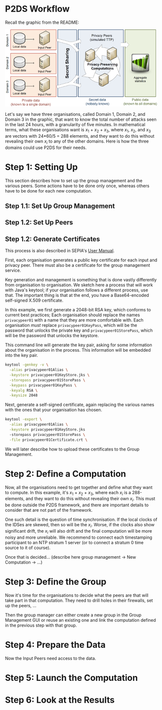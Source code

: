 P2DS Workflow
=============

Recall the graphic from the README:

![Scenario](scenario_small.png)

Let's say we have three organisations, called Domain 1, Domain 2, and Domain 3 in the graphic, that want to know the total number of attacks seen in the last 24 hours, with a granularity of five minutes. In mathematical terms, what these organisations want is *x*<sub>1</sub> + *x*<sub>2</sub> + *x*<sub>3</sub>, where *x*<sub>1</sub>, *x*<sub>2</sub>, and *x*<sub>3</sub> are vectors with 24*60/5 = 288 elements, and they want to do this without revealing their own *x<sub>i</sub>* to any of the other domains. Here is how the three domains could use P2DS for their needs.


# Step 1: Setting Up

This section describes how to set up the group management and the various peers. Some actions have to be done only once, whereas others have to be done for each new computation.

## Step 1.1: Set Up Group Management

## Step 1.2: Set Up Peers

## Step 1.2: Generate Certificates

This process is also described in SEPIA's [User Manual](http://www.sepia.ee.ethz.ch/download/v0.9.1/UserManual.pdf).

First, each organisation generates a public key certificate for each input and privacy peer. There must also be a certificate for the group management service.

Key generation and management is something that is done vastly differently from organisation to organisation. We sketch here a process that will work with Java's keytool; if your organisation follows a different process, use that. The important thing is that at the end, you have a Base64-encoded self-signed X.509 certificate.

In this example, we first generate a 2048-bit RSA key, which conforms to current best practices; Each organisation should replace the names `privacypeer01` with a name that they are more comfortable with. Each organisation *must* replace `privacypeer01KeyPass`, which will be the password that unlocks the private key and `privacypeer01StorePass`, which will be the password that unlocks the keystore.

This command line will generate the key pair, asking for some information about the organisation in the process. This information will be embedded into the key pair.

~~~bash
keytool -genkey -v \
  -alias privacypeer01Alias \
  -keystore privacypeer01KeyStore.jks \
  -storepass privacypeer01StorePass \
  -keypass privacypeer01KeyPass \
  -keyalg RSA \
  -keysize 2048
~~~

Next, generate a self-signed certificate, again replacing the various names with the ones that your organisation has chosen.

~~~bash
keytool -export \
  -alias privacypeer01Alias \
  -keystore privacypeer01KeyStore.jks
  -storepass privacypeer01StorePass \
  -file privacypeer01Certificate.crt \
~~~

We will later describe how to upload these certificates to the Group Management.

# Step 2: Define a Computation

Now, all the organisations need to get together and define what they want to compute. In this example, it's *x*<sub>1</sub> + *x*<sub>2</sub> + *x*<sub>3</sub>, where each *x<sub>i</sub>* is a 288-elements, and they want to do this without revealing their own *x<sub>i</sub>*. This must be done outside the P2DS framework, and there are important details to consider that are not part of the framework.

One such detail is the question of time synchronisation. If the local clocks of the IDSes are skewed, then so will be the *x<sub>i</sub>*. Worse, if the clocks also show significant drift, the *x<sub>i</sub>* will also drift and the final computation will be more noisy and more unreliable. We recommend to connect each timestamping participant to an NTP stratum 1 server (or to connect a stratum 0 time source to it of course).

Once that is decided... (describe here group management -> New Computation -> ...)

# Step 3: Define the Group

Now it's time for the organisations to decide what the peers are that will take part in that computation. They need to drill holes in their firewalls, set up the peers, ...

Then the group manager can either create a new group in the Group Management GUI or reuse an existing one and link the computation defined in the previous step with that group.

# Step 4: Prepare the Data

Now the Input Peers need access to the data.

# Step 5: Launch the Computation

# Step 6: Look at the Results